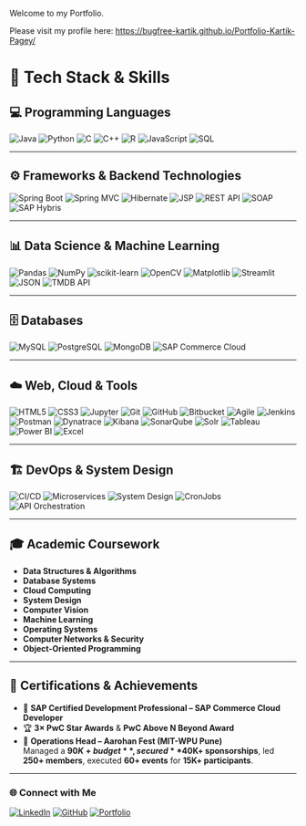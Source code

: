 Welcome to my Portfolio.


Please visit my profile here: https://bugfree-kartik.github.io/Portfolio-Kartik-Pagey/



# 🧠 Tech Stack & Skills

## 💻 Programming Languages
![Java](https://img.shields.io/badge/Java-%23ED8B00.svg?logo=openjdk&logoColor=white)
![Python](https://img.shields.io/badge/Python-3776AB.svg?logo=python&logoColor=white)
![C](https://img.shields.io/badge/C-00599C.svg?logo=c&logoColor=white)
![C++](https://img.shields.io/badge/C++-00599C.svg?logo=cplusplus&logoColor=white)
![R](https://img.shields.io/badge/R-276DC3.svg?logo=r&logoColor=white)
![JavaScript](https://img.shields.io/badge/JavaScript-F7DF1E.svg?logo=javascript&logoColor=black)
![SQL](https://img.shields.io/badge/SQL-4479A1.svg?logo=postgresql&logoColor=white)

---

## ⚙️ Frameworks & Backend Technologies
![Spring Boot](https://img.shields.io/badge/Spring%20Boot-6DB33F.svg?logo=springboot&logoColor=white)
![Spring MVC](https://img.shields.io/badge/Spring%20MVC-6DB33F.svg?logo=spring&logoColor=white)
![Hibernate](https://img.shields.io/badge/Hibernate-59666C.svg?logo=hibernate&logoColor=white)
![JSP](https://img.shields.io/badge/JSP-007396.svg?logo=java&logoColor=white)
![REST API](https://img.shields.io/badge/REST-02569B.svg?logo=api&logoColor=white)
![SOAP](https://img.shields.io/badge/SOAP-2E8B57.svg?logo=w3c&logoColor=white)
![SAP Hybris](https://img.shields.io/badge/SAP%20Hybris-0FAAFF.svg?logo=sap&logoColor=white)

---

## 📊 Data Science & Machine Learning
![Pandas](https://img.shields.io/badge/Pandas-150458.svg?logo=pandas&logoColor=white)
![NumPy](https://img.shields.io/badge/NumPy-013243.svg?logo=numpy&logoColor=white)
![scikit-learn](https://img.shields.io/badge/scikit--learn-F7931E.svg?logo=scikitlearn&logoColor=white)
![OpenCV](https://img.shields.io/badge/OpenCV-5C3EE8.svg?logo=opencv&logoColor=white)
![Matplotlib](https://img.shields.io/badge/Matplotlib-11557C.svg?logo=plotly&logoColor=white)
![Streamlit](https://img.shields.io/badge/Streamlit-FF4B4B.svg?logo=streamlit&logoColor=white)
![JSON](https://img.shields.io/badge/JSON-000000.svg?logo=json&logoColor=white)
![TMDB API](https://img.shields.io/badge/TMDB%20API-01B4E4.svg?logo=themoviedatabase&logoColor=white)

---

## 🗄️ Databases
![MySQL](https://img.shields.io/badge/MySQL-4479A1.svg?logo=mysql&logoColor=white)
![PostgreSQL](https://img.shields.io/badge/PostgreSQL-4169E1.svg?logo=postgresql&logoColor=white)
![MongoDB](https://img.shields.io/badge/MongoDB-47A248.svg?logo=mongodb&logoColor=white)
![SAP Commerce Cloud](https://img.shields.io/badge/SAP%20Commerce%20Cloud-0FAAFF.svg?logo=sap&logoColor=white)

---

## ☁️ Web, Cloud & Tools
![HTML5](https://img.shields.io/badge/HTML5-E34F26.svg?logo=html5&logoColor=white)
![CSS3](https://img.shields.io/badge/CSS3-1572B6.svg?logo=css3&logoColor=white)
![Jupyter](https://img.shields.io/badge/Jupyter-F37626.svg?logo=jupyter&logoColor=white)
![Git](https://img.shields.io/badge/Git-F05032.svg?logo=git&logoColor=white)
![GitHub](https://img.shields.io/badge/GitHub-181717.svg?logo=github&logoColor=white)
![Bitbucket](https://img.shields.io/badge/Bitbucket-0052CC.svg?logo=bitbucket&logoColor=white)
![Agile](https://img.shields.io/badge/Agile-2496ED.svg?logo=scrumalliance&logoColor=white)
![Jenkins](https://img.shields.io/badge/Jenkins-D24939.svg?logo=jenkins&logoColor=white)
![Postman](https://img.shields.io/badge/Postman-FF6C37.svg?logo=postman&logoColor=white)
![Dynatrace](https://img.shields.io/badge/Dynatrace-1496FF.svg?logo=dynatrace&logoColor=white)
![Kibana](https://img.shields.io/badge/Kibana-005571.svg?logo=kibana&logoColor=white)
![SonarQube](https://img.shields.io/badge/SonarQube-4E9BCD.svg?logo=sonarqube&logoColor=white)
![Solr](https://img.shields.io/badge/Solr-D9411E.svg?logo=apache&logoColor=white)
![Tableau](https://img.shields.io/badge/Tableau-E97627.svg?logo=tableau&logoColor=white)
![Power BI](https://img.shields.io/badge/Power%20BI-F2C811.svg?logo=powerbi&logoColor=black)
![Excel](https://img.shields.io/badge/Excel-217346.svg?logo=microsoft-excel&logoColor=white)

---

## 🏗️ DevOps & System Design
![CI/CD](https://img.shields.io/badge/CI%2FCD-0A0A0A.svg?logo=githubactions&logoColor=white)
![Microservices](https://img.shields.io/badge/Microservices-FF6F00.svg?logo=googlecloud&logoColor=white)
![System Design](https://img.shields.io/badge/System%20Design-0078D7.svg?logo=azuredevops&logoColor=white)
![CronJobs](https://img.shields.io/badge/CronJobs-FFB400.svg?logo=linux&logoColor=black)
![API Orchestration](https://img.shields.io/badge/API%20Orchestration-02569B.svg?logo=fastapi&logoColor=white)

---

## 🎓 Academic Coursework
- **Data Structures & Algorithms**
- **Database Systems**
- **Cloud Computing**
- **System Design**
- **Computer Vision**
- **Machine Learning**
- **Operating Systems**
- **Computer Networks & Security**
- **Object-Oriented Programming**

---

## 🏅 Certifications & Achievements
- 🧾 **SAP Certified Development Professional – SAP Commerce Cloud Developer**
- 🏆 **3× PwC Star Awards** & **PwC Above N Beyond Award**
- 🎯 **Operations Head – Aarohan Fest (MIT-WPU Pune)**  
  Managed a **$90K+ budget**, secured **$40K+ sponsorships**, led **250+ members**, executed **60+ events** for **15K+ participants**.

---

### 🌐 Connect with Me
[![LinkedIn](https://img.shields.io/badge/LinkedIn-Kartik%20Pagey-blue?logo=linkedin&logoColor=white)](https://www.linkedin.com/in/kartik-pagey7777777/)
[![GitHub](https://img.shields.io/badge/GitHub-bugfree--kartik-black?logo=github&logoColor=white)](https://github.com/bugfree-kartik)
[![Portfolio](https://img.shields.io/badge/Portfolio-kartik.pagey.dev-0A66C2?logo=google-chrome&logoColor=white)](https://kartik.pagey.dev)

